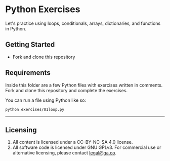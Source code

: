 # Python Exercises

Let's practice using loops, conditionals, arrays, dictionaries, and functions in Python.

## Getting Started

* Fork and clone this repository

## Requirements

Inside this folder are a few Python files with exercises written in comments.
Fork and clone this repository and complete the exercises.

You can run a file using Python like so:

```bash
python exercises/01loop.py
```

---

## Licensing
1. All content is licensed under a CC-BY-NC-SA 4.0 license.
2. All software code is licensed under GNU GPLv3. For commercial use or alternative licensing, please contact legal@ga.co.
